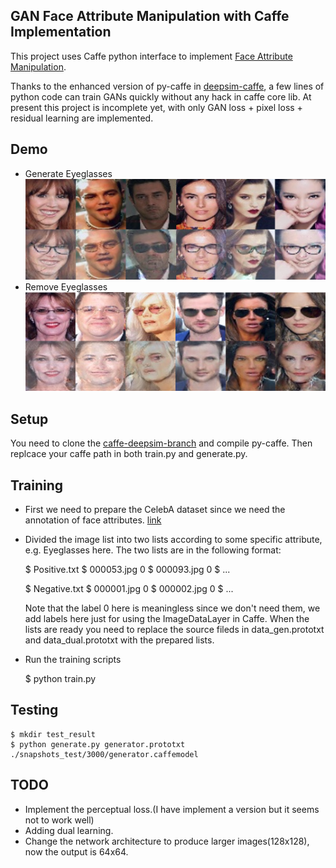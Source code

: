 ## GAN Face Attribute Manipulation with Caffe Implementation

This project uses Caffe python interface to implement [Face Attribute Manipulation](https://arxiv.org/abs/1612.05363).

Thanks to the enhanced version of py-caffe in [deepsim-caffe](https://github.com/dosovits/caffe-fr-chairs/tree/deepsim), a few lines of python code can train GANs quickly without any hack in caffe core lib. At present this project is incomplete yet, with only GAN loss + pixel loss + residual learning are implemented. 

## Demo
- Generate Eyeglasses
![gen](assets/gen.png)
- Remove Eyeglasses
![remove](assets/remove.png)

## Setup

You need to clone the [caffe-deepsim-branch](https://github.com/dosovits/caffe-fr-chairs/tree/deepsim) and compile py-caffe. Then replcace your caffe path in both train.py and generate.py.

## Training

- First we need to prepare the CelebA dataset since we need the annotation of face attributes. [link](http://mmlab.ie.cuhk.edu.hk/projects/CelebA.html)
- Divided the image list into two lists according to some specific attribute, e.g. Eyeglasses here. The two lists are in the following format:

   $ Positive.txt
   $ 000053.jpg 0
   $ 000093.jpg 0
   $ ...

   $ Negative.txt
   $ 000001.jpg 0
   $ 000002.jpg 0
   $ ...
  
  Note that the label 0 here is meaningless since we don't need them, we add labels here just for using the ImageDataLayer in Caffe. When the lists are ready you need to replace the source fileds in data_gen.prototxt and data_dual.prototxt with the prepared lists.

- Run the training scripts

    $ python train.py

## Testing

    $ mkdir test_result
    $ python generate.py generator.prototxt ./snapshots_test/3000/generator.caffemodel

## TODO

- Implement the perceptual loss.(I have implement a version but it seems not to work well)
- Adding dual learning.
- Change the network architecture to produce larger images(128x128), now the output is 64x64.

